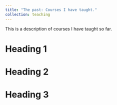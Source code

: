 ```yaml
---
title: "The past: Courses I have taught."
collection: teaching
---
```


This is a description of courses I have taught so far.

Heading 1
======

Heading 2
======

Heading 3
======
